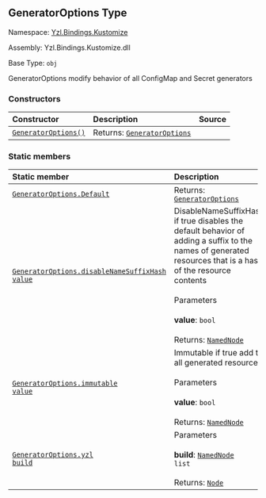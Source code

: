## GeneratorOptions Type

Namespace: [Yzl.Bindings.Kustomize](http://localhost:8089/reference/yzl-bindings-kustomize)

Assembly: Yzl.Bindings.Kustomize.dll

Base Type: <code>obj</code>

GeneratorOptions modify behavior of all ConfigMap and Secret generators

### Constructors

Constructor | Description | Source
:--- | :--- | :---:
[<code><span>GeneratorOptions<span>()</span></span></code>](#(+.ctor+)) | Returns: <code><a href="http://localhost:8089/reference/yzl-bindings-kustomize-generatoroptions">GeneratorOptions</a></code><br /> | &#32;


### Static members

Static member | Description | Source
:--- | :--- | :---:
[<code><span>GeneratorOptions.Default</span></code>](#Default) | Returns: <code><a href="http://localhost:8089/reference/yzl-bindings-kustomize-generatoroptions">GeneratorOptions</a></code><br /> | &#32;
[<code><span>GeneratorOptions.disableNameSuffixHash&#32;<span>value</span></span></code>](#disableNameSuffixHash) | DisableNameSuffixHash if true disables the default behavior of adding a suffix to the names of generated resources that is a hash of the resource contents<br /><br />Parameters<br /><br />**value**: <code>bool</code><br /><br />Returns: <code><a href="http://localhost:8089/reference/yzl-core-yzl-namednode">NamedNode</a></code><br /> | &#32;
[<code><span>GeneratorOptions.immutable&#32;<span>value</span></span></code>](#immutable) | Immutable if true add to all generated resources<br /><br />Parameters<br /><br />**value**: <code>bool</code><br /><br />Returns: <code><a href="http://localhost:8089/reference/yzl-core-yzl-namednode">NamedNode</a></code><br /> | &#32;
[<code><span>GeneratorOptions.yzl&#32;<span>build</span></span></code>](#yzl) | Parameters<br /><br />**build**: <code><span><a href="http://localhost:8089/reference/yzl-core-yzl-namednode">NamedNode</a>&#32;list</span></code><br /><br />Returns: <code><a href="http://localhost:8089/reference/yzl-core-yzl-node">Node</a></code><br /> | &#32;



